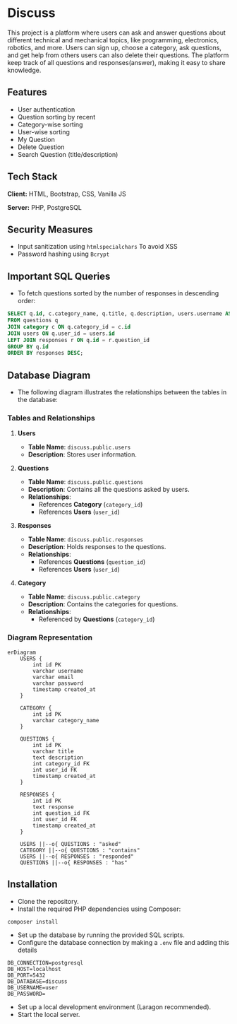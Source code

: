 # Discuss

This project is a platform where users can ask and answer questions about different technical and mechanical topics, like programming, electronics, robotics, and more. Users can sign up, choose a category, ask questions, and get help from others users can also delete their questions. The platform keep track of all questions and responses(answer), making it easy to share knowledge.

## Features

- User authentication
- Question sorting by recent
- Category-wise sorting
- User-wise sorting
- My Question
- Delete Question
- Search Question (title/description)

## Tech Stack

**Client:** HTML, Bootstrap, CSS, Vanilla JS

**Server:** PHP, PostgreSQL

## Security Measures

- Input sanitization using `htmlspecialchars` To avoid XSS
- Password hashing using `Bcrypt`

## Important SQL Queries

- To fetch questions sorted by the number of responses in descending order:

```sql
SELECT q.id, c.category_name, q.title, q.description, users.username AS user, q.created_at, COUNT(r.id) AS responses
FROM questions q
JOIN category c ON q.category_id = c.id
JOIN users ON q.user_id = users.id
LEFT JOIN responses r ON q.id = r.question_id
GROUP BY q.id
ORDER BY responses DESC;
```

## Database Diagram

- The following diagram illustrates the relationships between the tables in the database:

### Tables and Relationships

1. **Users**

   - **Table Name**: `discuss.public.users`
   - **Description**: Stores user information.

2. **Questions**

   - **Table Name**: `discuss.public.questions`
   - **Description**: Contains all the questions asked by users.
   - **Relationships**:
     - References **Category** (`category_id`)
     - References **Users** (`user_id`)

3. **Responses**

   - **Table Name**: `discuss.public.responses`
   - **Description**: Holds responses to the questions.
   - **Relationships**:
     - References **Questions** (`question_id`)
     - References **Users** (`user_id`)

4. **Category**
   - **Table Name**: `discuss.public.category`
   - **Description**: Contains the categories for questions.
   - **Relationships**:
     - Referenced by **Questions** (`category_id`)

### Diagram Representation

```mermaid
erDiagram
    USERS {
        int id PK
        varchar username
        varchar email
        varchar password
        timestamp created_at
    }

    CATEGORY {
        int id PK
        varchar category_name
    }

    QUESTIONS {
        int id PK
        varchar title
        text description
        int category_id FK
        int user_id FK
        timestamp created_at
    }

    RESPONSES {
        int id PK
        text response
        int question_id FK
        int user_id FK
        timestamp created_at
    }

    USERS ||--o{ QUESTIONS : "asked"
    CATEGORY ||--o{ QUESTIONS : "contains"
    USERS ||--o{ RESPONSES : "responded"
    QUESTIONS ||--o{ RESPONSES : "has"
```

## Installation

- Clone the repository.
- Install the required PHP dependencies using Composer:

```bash
composer install
```

- Set up the database by running the provided SQL scripts.
- Configure the database connection by making a `.env` file and adding this details

```env
DB_CONNECTION=postgresql
DB_HOST=localhost
DB_PORT=5432
DB_DATABASE=discuss
DB_USERNAME=user
DB_PASSWORD=
```

- Set up a local development environment (Laragon recommended).
- Start the local server.
